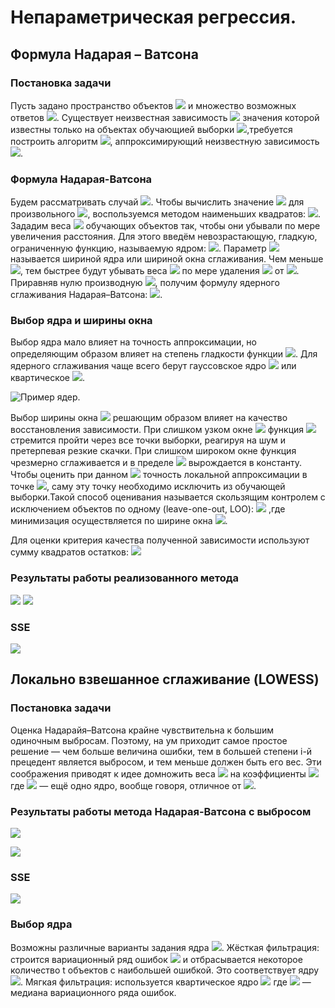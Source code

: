 # Непараметрическая	регрессия.
## Формула Надарая – Ватсона
### Постановка задачи
Пусть задано пространство объектов ![](https://raw.githubusercontent.com/IsmailovMukhammed/MLT/master/img's/1.PNG) и множество возможных ответов ![](https://raw.githubusercontent.com/IsmailovMukhammed/MLT/master/img's/2.PNG). Существует неизвестная зависимость ![](https://raw.githubusercontent.com/IsmailovMukhammed/MLT/master/img's/3.PNG) значения которой известны только на объектах обучающией выборки ![](https://raw.githubusercontent.com/IsmailovMukhammed/MLT/master/img's/4.PNG),требуется построить алгоритм ![](https://raw.githubusercontent.com/IsmailovMukhammed/MLT/master/img's/5.PNG), аппроксимирующий неизвестную зависимость ![](https://raw.githubusercontent.com/IsmailovMukhammed/MLT/master/img's/6.PNG).
### Формула Надарая-Ватсона
Будем рассматривать случай ![](https://raw.githubusercontent.com/IsmailovMukhammed/MLT/master/img's/2.PNG). Чтобы вычислить значение ![](https://raw.githubusercontent.com/IsmailovMukhammed/MLT/master/img's/7.PNG) для произвольного ![](https://raw.githubusercontent.com/IsmailovMukhammed/MLT/master/img's/8.PNG), воспользуемся
методом наименьших квадратов: ![](https://raw.githubusercontent.com/IsmailovMukhammed/MLT/master/img's/9.PNG).
Зададим веса ![](https://raw.githubusercontent.com/IsmailovMukhammed/MLT/master/img's/10.PNG) обучающих объектов так, чтобы они убывали по мере увеличения расстояния. Для этого введём невозрастающую, гладкую, ограниченную
функцию, называемую ядром: ![](https://raw.githubusercontent.com/IsmailovMukhammed/MLT/master/img's/11.PNG).
Параметр ![](https://raw.githubusercontent.com/IsmailovMukhammed/MLT/master/img's/12.PNG) называется шириной ядра или шириной окна сглаживания. Чем меньше ![](https://raw.githubusercontent.com/IsmailovMukhammed/MLT/master/img's/12.PNG), тем быстрее будут убывать веса ![](https://raw.githubusercontent.com/IsmailovMukhammed/MLT/master/img's/13.PNG) по мере удаления ![](https://raw.githubusercontent.com/IsmailovMukhammed/MLT/master/img's/14.PNG) от ![](https://raw.githubusercontent.com/IsmailovMukhammed/MLT/master/img's/15.PNG).
Приравняв нулю производную ![](https://raw.githubusercontent.com/IsmailovMukhammed/MLT/master/img's/16.PNG), получим формулу ядерного сглаживания Надарая–Ватсона: ![](https://raw.githubusercontent.com/IsmailovMukhammed/MLT/master/img's/17.PNG).

### Выбор ядра и ширины окна
Выбор ядра мало влияет на точность аппроксимации, но определяющим образом влияет на степень гладкости функции ![](https://raw.githubusercontent.com/IsmailovMukhammed/MLT/master/img's/18.PNG). Для ядерного сглаживания чаще всего берут гауссовское ядро 
![](https://raw.githubusercontent.com/IsmailovMukhammed/MLT/master/img's/19.PNG) или квартическое ![](https://raw.githubusercontent.com/IsmailovMukhammed/MLT/master/img's/20.PNG).

![Пример ядер](https://raw.githubusercontent.com/IsmailovMukhammed/MLT/master/fig's/1.png).

Выбор ширины окна ![](https://raw.githubusercontent.com/IsmailovMukhammed/MLT/master/img's/12.PNG) решающим образом влияет на качество восстановления зависимости. При слишком узком окне ![](https://raw.githubusercontent.com/IsmailovMukhammed/MLT/master/img's/21.PNG) функция ![](https://raw.githubusercontent.com/IsmailovMukhammed/MLT/master/img's/18.PNG) стремится пройти через все точки выборки, реагируя на шум и претерпевая резкие скачки. При слишком широком окне функция чрезмерно сглаживается и в пределе ![](https://raw.githubusercontent.com/IsmailovMukhammed/MLT/master/img's/22.PNG) вырождается в константу.
Чтобы оценить при данном ![](https://raw.githubusercontent.com/IsmailovMukhammed/MLT/master/img's/12.PNG) точность локальной аппроксимации в точке ![](https://raw.githubusercontent.com/IsmailovMukhammed/MLT/master/img's/14.PNG), саму эту точку необходимо исключить из обучающей выборки.Такой способ оценивания называется скользящим контролем с исключением объектов по одному (leave-one-out, LOO): ![](https://raw.githubusercontent.com/IsmailovMukhammed/MLT/master/img's/23.PNG) ,где минимизация осуществляется по ширине окна ![](https://raw.githubusercontent.com/IsmailovMukhammed/MLT/master/img's/12.PNG).

Для оценки критерия качества полученной зависимости используют сумму квадратов остатков: ![](https://raw.githubusercontent.com/IsmailovMukhammed/MLT/master/img's/24.PNG)

### Результаты работы реализованного метода
![](https://raw.githubusercontent.com/IsmailovMukhammed/MLT/master/fig's/2.png)
![](https://raw.githubusercontent.com/IsmailovMukhammed/MLT/master/fig's/3.png)
### SSE
![](https://raw.githubusercontent.com/IsmailovMukhammed/MLT/master/fig's/4.png)

## Локально взвешанное сглаживание (LOWESS)
### Постановка задачи
Оценка Надарайя–Ватсона крайне чувствительна к большим одиночным выбросам. Поэтому, на ум приходит самое простое решение — чем больше величина ошибки, тем в большей степени i-й прецедент является выбросом, и тем меньше должен быть его вес. Эти соображения приводят к идее домножить веса ![](https://raw.githubusercontent.com/IsmailovMukhammed/MLT/master/img's/13.PNG) на коэффициенты ![](https://raw.githubusercontent.com/IsmailovMukhammed/MLT/master/img's/25.PNG) где ![](https://raw.githubusercontent.com/IsmailovMukhammed/MLT/master/img's/26.PNG) — ещё одно ядро, вообще говоря, отличное от ![](https://raw.githubusercontent.com/IsmailovMukhammed/MLT/master/img's/27.PNG).

### Результаты работы метода Надарая-Ватсона с выбросом
![](https://raw.githubusercontent.com/IsmailovMukhammed/MLT/master/fig's/5.png)

![](https://raw.githubusercontent.com/IsmailovMukhammed/MLT/master/fig's/6.png)
### SSE
![](https://raw.githubusercontent.com/IsmailovMukhammed/MLT/master/fig's/7.PNG)
### Выбор ядра
Возможны различные варианты задания ядра ![](https://raw.githubusercontent.com/IsmailovMukhammed/MLT/master/img's/28.PNG).
Жёсткая фильтрация: строится вариационный ряд ошибок ![](https://raw.githubusercontent.com/IsmailovMukhammed/MLT/master/img's/29.PNG)
и отбрасывается некоторое количество t объектов с наибольшей ошибкой. Это соответствует ядру ![](https://raw.githubusercontent.com/IsmailovMukhammed/MLT/master/img's/30.PNG).
Мягкая фильтрация: используется квартическое ядро ![](https://raw.githubusercontent.com/IsmailovMukhammed/MLT/master/img's/31.PNG)
где ![](https://raw.githubusercontent.com/IsmailovMukhammed/MLT/master/img's/32.PNG) — медиана вариационного ряда ошибок.
